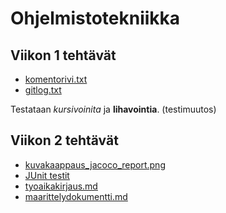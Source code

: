 # Ohjelmistotekniikka

## Viikon 1 tehtävät

* [komentorivi.txt](https://github.com/Skorp7/ot-harjoitustyo/blob/master/laskarit/viikko1/komentorivi.txt)
* [gitlog.txt](https://github.com/Skorp7/ot-harjoitustyo/blob/master/laskarit/viikko1/gitlog.txt)

Testataan *kursivoinita* ja **lihavointia**.
(testimuutos)

## Viikon 2 tehtävät

* [kuvakaappaus_jacoco_report.png](https://github.com/Skorp7/ot-harjoitustyo/blob/master/laskarit/viikko2/kuvakaappaus_jacoco_report.png)
* [JUnit testit](https://github.com/Skorp7/ot-harjoitustyo/blob/master/laskarit/viikko2/)
* [tyoaikakirjaus.md](https://github.com/Skorp7/ot-harjoitustyo/blob/master/dokumentit/tyoaikakirjaus.md)
* [maarittelydokumentti.md](https://github.com/Skorp7/ot-harjoitustyo/blob/master/dokumentit/maarittelydokumentti.md)
